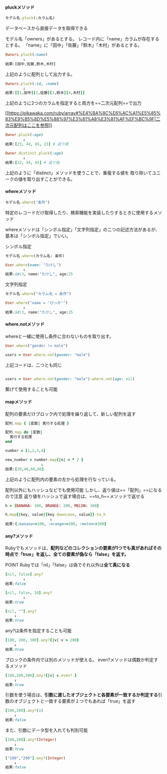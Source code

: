 #### pluckメソッド
```ruby
モデル名.pluck(:カラム名)
```
データベースから直接データを取得できる

モデル名「owners」があるとする。
レコード内に「name」カラムが存在するとする。
「name」に「田中」「佐藤」「鈴木」「木村」があるとする。

```ruby
Owners.pluck(:name)
		↓
結果:[田中,佐藤,鈴木,木村]
```
上記のように配列として出力する。

```ruby
Owners.pluck(:id, :name)
		↓
結果:[[1,田中][2,佐藤][3,鈴木][4,木村]]
```
上記のように2つのカラムを指定すると両方を==二次元配列==で出力

[[https://pikawaka.com/ruby/array#%E4%BA%8C%E6%AC%A1%E5%85%83%E9%85%8D%E5%88%97%E3%81%A8%E3%81%AF%EF%BC%9F|二次元配列はここを参照]]

```ruby
Owner.pluck(:age)
		↓
結果:[23, 44, 65, 23] # 返り値

Owner.distinct.pluck(:age)
		↓
結果:[23, 44, 65] # 返り値
```
上記のように「distinct」メソッドを使うことで、重複する値を
取り除いてユニークの値を取り出すことができる。
#### whereメソッド
```ruby
モデル名.where("条件")
```
特定のレコードだけ取得したり、検索機能を実装したりするときに使用するメソッド

whereメソッドは「シンボル指定」「文字列指定」の二つの記述方法があるが、基本は「シンボル指定」でいい。

シンボル指定
```ruby
モデル名.where(カラム名: 条件)

User.where(name: "たけし")
		↓
結果:id:3, name:"たけし", age:25
```

文字列指定
```ruby
モデル名.where("カラム名 = 条件")

User.where("name = 'ぴっか'")
		↓
結果:id:3, name:"たけし", age:25
```

#### where.notメソッド
whereと一緒に使用し条件に合わないものを取り出す。
```ruby
User.where("gender != male")

users = User.where.not(gender: "male")
```
上記コードは、二つとも同じ

```ruby
  
users = User.where.not(gender: "male").where.not(age: nil)
```
繋げて使用することも可能
#### mapメソッド
配列の要素だけブロック内で処理を繰り返して、新しい配列を返す

```ruby
配列.map { |変数| 実行する処理 }

配列.map do |変数|
  実行する処理
end
```

```ruby
number = [1,2,3,4]

new_number = number.map{|n| n * 2 }
				↓
結果:[20,40,60,80]
```
上記のように配列内の要素の左から処理を行なっている。

配列以外にもハッシュなどでも使用可能
しかし、返り値は==「配列」==になるので注意
返り値をハッシュで返す場合は、==to_h==メソッドで返せる
```ruby
h = {BANANA: 100, ORANGE: 200, MELON: 300}

h.map{|key, value|[key.downcase, value]}.to_h
					↓
結果:{:banana=>100, :orange=>200, :melon=>300}
```

#### any?メソッド
Rubyでもメソッドは、**配列などのコレクションの要素が1つでも真があればその時点で「true」を返し、全ての要素が偽なら「false」を返す。**

POINT
Rubyでは「nil」「false」は偽でそれ以外は**全て真になる**
```ruby
[nil, false].any?
		↓
結果:false

[nil, false, 10].any?
		↓
結果:true

[nil, ""].any?
	↓
結果:true
```

any?は条件を指定することも可能
```ruby
[100, 200, 300].any?{|v| v > 200}
	↓
結果:true
```

ブロックの条件内では別のメソッドが使える。
even?メソッドは偶数か判定するメソッド
```ruby
[100,200,300].any?{|v| v.even? }
	↓
結果:true
```

引数を使う場合は、**引数に渡したオブジェクトと各要素が一致するか判定する**引数のオブジェクトと一致する要素が１つでもあれば「true」を返す
```ruby
[100,200].any?(1)
	↓
結果:false
```

また、引数にデータ型を入れても判別可能
```ruby
[100,200].any?(Integer)
	↓
結果:true

["100","200"].any?(Integer)
	↓
結果:false
```
